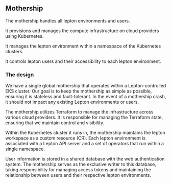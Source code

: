 ## Mothership

The mothership handles all lepton environments and users.

It provisions and manages the compute infrastructure on cloud providers using Kubernetes.

It manages the lepton environment within a namespace of the Kubernetes clusters.

It controls lepton users and their accessibility to each lepton environment.

### The design

We have a single global mothership that operates within a Lepton-controlled EKS cluster. Our goal is to keep the mothership as simple as possible, ensuring it is stateless and fault-tolerant. In the event of a mothership crash, it should not impact any existing Lepton environments or users.

The mothership utilizes Terraform to manage the infrastructure across various cloud providers. It is responsible for managing the Terraform state, ensuring that we maintain control and visibility.

Within the Kubernetes cluster it runs in, the mothership maintains the lepton workspace as a custom resource (CR). Each lepton environment is associated with a Lepton API server and a set of operators that run within a single namespace.

User information is stored in a shared database with the web authentication system. The mothership serves as the exclusive writer to this database, taking responsibility for managing access tokens and maintaining the relationship between users and their respective lepton environments.
